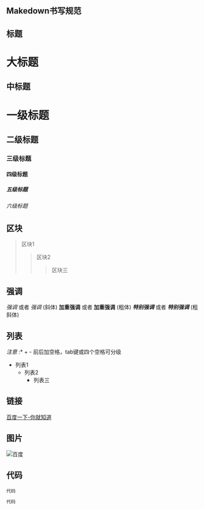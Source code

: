 ## Makedown书写规范

## 标题

大标题
======
中标题
------
# 一级标题
## 二级标题
### 三级标题
#### 四级标题
##### 五级标题
###### 六级标题

## 区块
>区块1
>>区块2
>>>区块三

## 强调
*强调* 或者 _强调_ (斜体)
**加重强调** 或者 __加重强调__ (粗体)
***特别强调*** 或者 ___特别强调___ (粗斜体) 

## 列表
*注意* :* + - 前后加空格，tab键或四个空格可分级
+ 列表1
    - 列表2
        * 列表三

## 链接
[百度一下-你就知道](http://www.baidu.com "百度一下")

## 图片
![百度](baidu.png "百度图片")

## 代码
`
代码
`
```js
代码
```

